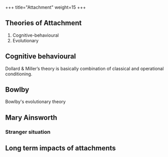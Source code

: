 +++
title="Attachment"
weight=15
+++

## Theories of Attachment

1. Cognitive-behavioural
2. Evolutionary

## Cognitive behavioural
Dollard & Miller’s theory is basically combination of classical and operational conditioning.

## Bowlby

Bowlby's evolutionary theory


## Mary Ainsworth

### Stranger situation

## Long term impacts of attachments
